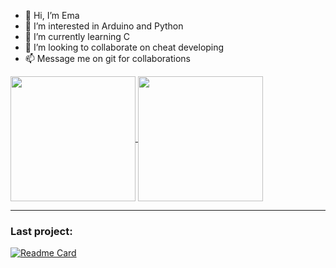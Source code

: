 - 👋 Hi, I’m Ema
- 👀 I’m interested in Arduino and Python
- 🌱 I’m currently learning C
- 💞️ I’m looking to collaborate on cheat developing
- 📫 Message me on git for collaborations

<a href="https://github.com/EmaBixD">
  <img height=200 align="center" src="https://github-readme-stats.vercel.app/api?username=EmaBixD&theme=shadow_red" />
</a>
<a href="https://github.com/EmaBixD">
  <img height=200 align="center" src="https://github-readme-stats.vercel.app/api/top-langs?username=EmaBixD&layout=compact&langs_count=8&theme=shadow_red" />
</a>

---

### Last project:
[![Readme Card](https://github-readme-stats.vercel.app/api/pin/?username=EmaBixD&repo=Arduino-Weather&show_owner=true&theme=shadow_red)](https://github.com/EmaBixD/Arduino-Weather)

